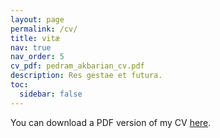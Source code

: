 ```yaml
---
layout: page
permalink: /cv/
title: vitæ
nav: true
nav_order: 5
cv_pdf: pedram_akbarian_cv.pdf
description: Res gestae et futura.
toc:
  sidebar: false
---
```


You can download a PDF version of my CV [here](/assets/pdf/pedram_akbarian_cv.pdf).